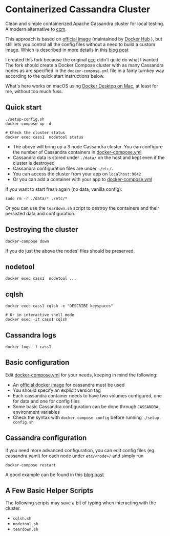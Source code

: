 # Containerized Cassandra Cluster

Clean and simple containerized Apache Cassandra cluster for local
testing. A modern alternative to
[ccm](https://github.com/digitalis-io/dcc).


This approach is based on [official
image](https://hub.docker.com/_/cassandra/) (maintained by [Docker
Hub](https://docs.docker.com/docker-hub/official_images/) ), but still
lets you control all the config files without a need to build a custom
image. Which is described in more details in this [blog
post](https://digitalis.io/blog/containerized-cassandra-cluster-for-local-testing/)

I created this fork because the original
[ccc](https://github.com/digitalis-io/ccc) didn't quite do what I
wanted.  The fork should create a Docker Compose cluster with as many
Cassandra nodes as are specified in the `docker-compose.yml` file in a
fairly turnkey way according to the quick start instructions below.

What's here works on macOS using [Docker Desktop on
Mac](https://docs.docker.com/desktop/install/mac-install/),
at least for me, without too much fuss.

## Quick start
```
./setup-config.sh
docker-compose up -d

# Check the cluster status
docker exec cass1  nodetool status
```
   - The above will bring up a 3 node Cassandra cluster. You can
     configure the number of Cassandra containers in
     [docker-compose.yml](docker-compose.yml)
   - Cassandra data is stored under `./data/` on the host and kept even if the cluster is destroyed
   - Cassandra configuration files are under `./etc/`.
   - You can access the cluster from your app on `localhost:9042`
   - Or you can add a container with your app to [docker-compose.yml](docker-compose.yml)

If you want to start fresh again (no data, vanilla config):
```
sudo rm -r ./data/* ./etc/*
```

Or you can use the `teardown.sh` script to destroy the containers and
their persisted data and configuration.

## Destroying the cluster
```
docker-compose down
```

If you do just the above the nodes' files should be preserved.

## nodetool
```
docker exec cass1  nodetool ...
```

## cqlsh
```
docker exec cass1 cqlsh -e "DESCRIBE keyspaces"

# Or in interactive shell mode
docker exec -it cass1 cqlsh
```

## Cassandra logs
```
docker logs -f cass1
```

## Basic configuration
Edit [docker-compose.yml](docker-compose.yml) for your needs, keeping in mind the following:

   - An [official docker image](https://hub.docker.com/_/cassandra/) for cassandra must be used
   - You should specify an explicit version tag
   - Each cassandra container needs to have two volumes configured, one for data and one for config files
   - Some basic Cassandra configuration can be done through `CASSANDRA_` environment  variables
   - Check the syntax with `docker-compose config` before running `./setup-config.sh`

## Cassandra configuration

If you need more advanced configuration, you can edit config files
(eg. cassandra.yaml) for each node under `etc/<node>/` and simply run


```
docker-compose restart
```

A good example can be found in this [blog
post](https://digitalis.io/blog/containerized-cassandra-cluster-for-local-testing/)

## A Few Basic Helper Scripts

The following scripts may save a bit of typing when interacting with
the cluster.
   - `cqlsh.sh`
   - `nodetool.sh`
   - `teardown.sh`
